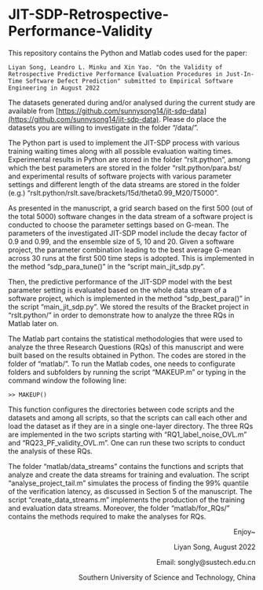 # JIT-SDP-Retrospective-Performance-Validity

This repository contains the Python and Matlab codes used for the paper:
```
Liyan Song, Leandro L. Minku and Xin Yao. "On the Validity of Retrospective Predictive Performance Evaluation Procedures in Just-In-Time Software Defect Prediction" submitted to Empirical Software Engineering in August 2022
```

The datasets generated during and/or analysed during the current study are available from [https://github.com/sunnysong14/jit-sdp-data](https://github.com/sunnysong14/jit-sdp-data). Please do place the datasets you are willing to investigate in the folder “/data/”.

The Python part is used to implement the JIT-SDP process with various training waiting times along with all possible evaluation waiting times. Experimental results in Python are stored in the folder “rslt.python”, among which the best parameters are stored in the folder “rslt.python/para.bst/ and experimental results of software projects with various parameter settings and different length of the data streams are stored in the folder (e.g.) “rslt.python/rslt.save/brackets/15d/theta0.99_M20/T5000”. 

As presented in the manuscript, a grid search based on the first 500 (out of the total 5000) software changes in the data stream of a software project is conducted to choose the parameter settings based on G-mean. The parameters of the investigated JIT-SDP model include the decay factor of 0.9 and 0.99, and the ensemble size of 5, 10 and 20. Given a software project, the parameter combination leading to the best average G-mean across 30 runs at the first 500 time steps is adopted. This is implemented in the method “sdp_para_tune()” in the “script main_jit_sdp.py”. 

Then, the predictive performance of the JIT-SDP model with the best parameter setting is evaluated based on the whole data stream of a software project, which is implemented in the method “sdp_best_para()” in the script “main_jit_sdp.py”. We stored the results of the Bracket project in “rslt.python/” in order to demonstrate how to analyze the three RQs in Matlab later on. 

The Matlab part contains the statistical methodologies that were used to analyze the three Research Questions (RQs) of this manuscript and were built based on the results obtained in Python. The codes are stored in the folder of “matlab/”. To run the Matlab codes, one needs to configurate folders and subfolders by running the script “MAKEUP.m” or typing in the command window the following line:

    >> MAKEUP()

This function configures the directories between code scripts and the datasets and among all scripts, so that the scripts can call each other and load the dataset as if they are in a single one-layer directory. The three RQs are implemented in the two scripts starting with “RQ1_label_noise_OVL.m” and “RQ23_PF_validity_OVL.m”. One can run these two scripts to conduct the analysis of these RQs. 

The folder “matlab/data_streams” contains the functions and scripts that analyze and create the data streams for training and evaluation. The script “analyse_project_tail.m” simulates the process of finding the 99% quantile of the verification latency, as discussed in Section 5 of the manuscript. The script “create_data_streams.m” implements the production of the training and evaluation data streams. Moreover, the folder “matlab/for_RQs/” contains the methods required to make the analyses for RQs. 


<p align="right">Enjoy~</p>
<p align="right">Liyan Song, August 2022</p>
<p align="right">Email: songly@sustech.edu.cn</p>
<p align="right">Southern University of Science and Technology, China</p>



